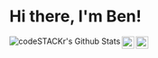 # Hi there, I'm Ben!

<img align="left" alt="codeSTACKr's Github Stats" src="https://github-readme-stats.vercel.app/api/top-langs/?username=beheinz&layout=compact" />

[<img align="left" alt="codeSTACKr | Twitter" width="22px" src="https://cdn.jsdelivr.net/npm/simple-icons@v3/icons/twitter.svg" />][twitter]

[<img align="left" alt="codeSTACKr | LinkedIn" width="22px" src="https://cdn.jsdelivr.net/npm/simple-icons@v3/icons/linkedin.svg" />][linkedin]

[twitter]: https://twitter.com/codeSTACKr
[linkedin]: https://linkedin.com/in/codeSTACKr
